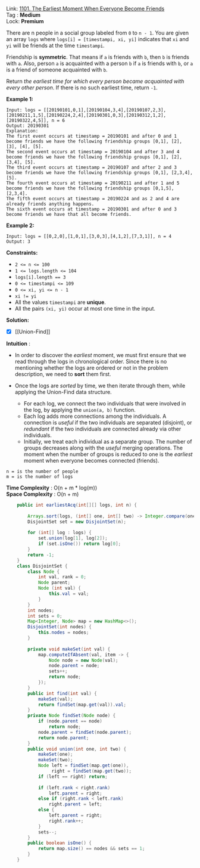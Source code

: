 Link: [1101. The Earliest Moment When Everyone Become Friends](https://leetcode.com/problems/the-earliest-moment-when-everyone-become-friends/) <br>
Tag : **Medium**<br>
Lock: **Premium**

There are n people in a social group labeled from `0` to `n - 1`. You are given an array `logs` where `logs[i] = [timestampi, xi, yi]` indicates that `xi` and `yi` will be friends at the time `timestampi`.

Friendship is **symmetric**. That means if `a` is friends with `b`, then `b` is friends with `a`. Also, person `a` is acquainted with a person `b` if `a` is friends with `b`, or `a` is a friend of someone acquainted with `b`.

Return _the earliest time for which every person became acquainted with every other person_. If there is no such earliest time, return `-1`.

**Example 1:**
```
Input: logs = [[20190101,0,1],[20190104,3,4],[20190107,2,3],[20190211,1,5],[20190224,2,4],[20190301,0,3],[20190312,1,2],[20190322,4,5]], n = 6
Output: 20190301
Explanation: 
The first event occurs at timestamp = 20190101 and after 0 and 1 become friends we have the following friendship groups [0,1], [2], [3], [4], [5].
The second event occurs at timestamp = 20190104 and after 3 and 4 become friends we have the following friendship groups [0,1], [2], [3,4], [5].
The third event occurs at timestamp = 20190107 and after 2 and 3 become friends we have the following friendship groups [0,1], [2,3,4], [5].
The fourth event occurs at timestamp = 20190211 and after 1 and 5 become friends we have the following friendship groups [0,1,5], [2,3,4].
The fifth event occurs at timestamp = 20190224 and as 2 and 4 are already friends anything happens.
The sixth event occurs at timestamp = 20190301 and after 0 and 3 become friends we have that all become friends.
```

**Example 2:**
```
Input: logs = [[0,2,0],[1,0,1],[3,0,3],[4,1,2],[7,3,1]], n = 4
Output: 3
```

**Constraints:**
-   `2 <= n <= 100`
-   `1 <= logs.length <= 104`
-   `logs[i].length == 3`
-   `0 <= timestampi <= 109`
-   `0 <= xi, yi <= n - 1`
-   `xi != yi`
-   All the values `timestampi` are **unique**.
-   All the pairs `(xi, yi)` occur at most one time in the input.


**Solution:**

- [x] [[Union-Find]]

**Intuition** :

-   In order to discover the _earliest_ moment, we must first ensure that we read through the logs in chronological order. Since there is no mentioning whether the logs are ordered or not in the problem description, we need to **sort** them first.
    
-   Once the logs are _sorted_ by time, we then iterate through them, while applying the Union-Find data structure.
    
    -   For each log, we connect the two individuals that were involved in the log, by applying the `union(a, b)` function.
    -   Each log adds more connections among the individuals. A connection is _useful_ if the two individuals are separated (disjoint), or _redundant_ if the two individuals are connected already via other individuals.
    -   Initially, we treat each individual as a separate group. The number of groups decreases along with the _useful_ merging operations. The moment when the number of groups is reduced to one is the _earliest_ moment when everyone becomes connected (friends).


```
n = is the number of people
m = is the number of logs
```
**Time Complexity** : O(n + m * log(m))<br>
**Space Complexity** : O(n + m)

```java
    public int earliestAcq(int[][] logs, int n) {
        
        Arrays.sort(logs, (int[] one, int[] two) -> Integer.compare(one[0], two[0]));
        DisjointSet set = new DisjointSet(n);
        
        for (int[] log : logs) {
            set.union(log[1], log[2]);
            if (set.isOne()) return log[0];
        }
        return -1;
    }
    class DisjointSet {
        class Node {
            int val, rank = 0;
            Node parent;
            Node (int val) {
                this.val = val;
            }
        }
        int nodes;
        int sets = 0;
        Map<Integer, Node> map = new HashMap<>();
        DisjointSet(int nodes) {
            this.nodes = nodes;
        }
        
        private void makeSet(int val) {
            map.computeIfAbsent(val, item -> {
                Node node = new Node(val);
                node.parent = node;
                sets++;
                return node;
            });
        }
        public int find(int val) {
            makeSet(val);
            return findSet(map.get(val)).val;
        }
        private Node findSet(Node node) {
            if (node.parent == node)
                return node;
            node.parent = findSet(node.parent);
            return node.parent;
        }
        public void union(int one, int two) {
            makeSet(one);
            makeSet(two);
            Node left = findSet(map.get(one)),
                 right = findSet(map.get(two));
            if (left == right) return;
            
            if (left.rank < right.rank)
                left.parent = right;
            else if (right.rank < left.rank)
                right.parent = left;
            else {
                left.parent = right;
                right.rank++;
            }
            sets--;
        }
        public boolean isOne() {
            return map.size() == nodes && sets == 1;
        }
    }
```
